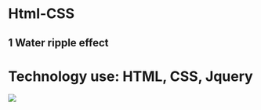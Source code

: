 # Html-CSS

## 1 Water ripple effect

# Technology use: HTML, CSS, Jquery
![](image-clip/water-ripple.png)

